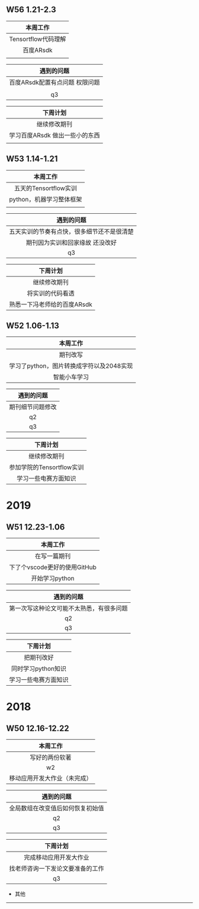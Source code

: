 ## W56 1.21-2.3
| 本周工作 |
| :-: |
| Tensortflow代码理解 |
| 百度ARsdk   |    
|   |
 
| 遇到的问题 |
| :-: |
|百度ARsdk配置有点问题 权限问题  |
|      | 
| q3   | 

| 下周计划 |
| :-: |
| 继续修改期刊 |
| 学习百度ARsdk 做出一些小的东西 |
|   |
## W53 1.14-1.21
| 本周工作 |
| :-: |
| 五天的Tensortflow实训 |
| python，机器学习整体框架   |
| |

| 遇到的问题 |
| :-: |
|五天实训的节奏有点快，很多细节还不是很清楚  |
| 期刊因为实训和回家缘故 还没改好   |
| q3   |
   
| 下周计划 |
| :-: |
| 继续修改期刊 |
| 将实训的代码看透 |
| 熟悉一下冯老师给的百度ARsdk  |
## W52 1.06-1.13
| 本周工作 |
| :-: |
| 期刊改写 |
| 学习了python，图片转换成字符以及2048实现   |
| 智能小车学习 |

| 遇到的问题 |
| :-: |
|期刊细节问题修改  |
| q2   |
| q3   |

| 下周计划 |
| :-: |
| 继续修改期刊 |
| 参加学院的Tensortflow实训 |
| 学习一些电赛方面知识  |
# 2019
## W51 12.23-1.06
| 本周工作 |
| :-: |
| 在写一篇期刊 |
| 下了个vscode更好的使用GitHub   |
| 开始学习python |

| 遇到的问题 |
| :-: |
|第一次写这种论文可能不太熟悉，有很多问题  |
| q2   |
| q3   |

| 下周计划 |
| :-: |
| 把期刊改好 |
| 同时学习python知识 |
| 学习一些电赛方面知识  |

# 2018
## W50 12.16-12.22
| 本周工作 |
| :-: |
| 写好的两份软著 |
| w2   |
| 移动应用开发大作业（未完成） |

| 遇到的问题 |
| :-: |
| 全局数组在改变值后如何恢复初始值 |
| q2   |
| q3   |

| 下周计划 |
| :-: |
| 完成移动应用开发大作业 |
| 找老师咨询一下发论文要准备的工作 |
| q3   |

* 其他
-------------------------------------------------------------